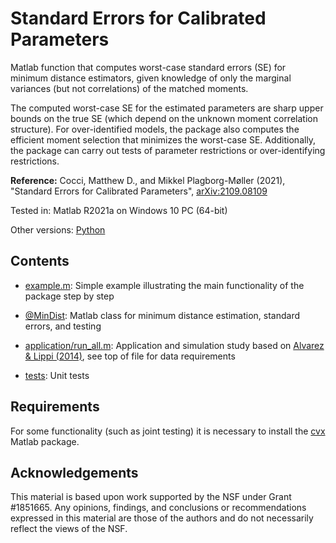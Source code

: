 # Standard Errors for Calibrated Parameters

Matlab function that computes worst-case standard errors (SE) for minimum distance estimators, given knowledge of only the marginal variances (but not correlations) of the matched moments.

The computed worst-case SE for the estimated parameters are sharp upper bounds on the true SE (which depend on the unknown moment correlation structure). For over-identified models, the package also computes the efficient moment selection that minimizes the worst-case SE. Additionally, the package can carry out tests of parameter restrictions or over-identifying restrictions.

**Reference:**
Cocci, Matthew D., and Mikkel Plagborg-Møller (2021), "Standard Errors for Calibrated Parameters", [arXiv:2109.08109](https://arxiv.org/abs/2109.08109)

Tested in: Matlab R2021a on Windows 10 PC (64-bit)

Other versions: [Python](https://github.com/mikkelpm/stderr_calibration_python)

## Contents

- [example.m](example.m): Simple example illustrating the main functionality of the package step by step

- [@MinDist](@MinDist): Matlab class for minimum distance estimation, standard errors, and testing

- [application/run_all.m](application/run_all.m): Application and simulation study based on [Alvarez & Lippi (2014)](http://dx.doi.org/10.3982/ECTA10662), see top of file for data requirements

- [tests](tests): Unit tests

## Requirements

For some functionality (such as joint testing) it is necessary to install the [cvx](http://cvxr.com/cvx/doc/install.html) Matlab package.

## Acknowledgements

This material is based upon work supported by the NSF under Grant #1851665. Any opinions, findings, and conclusions or recommendations expressed in this material are those of the authors and do not necessarily reflect the views of the NSF.
